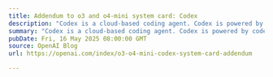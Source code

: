 ```yaml
---
title: Addendum to o3 and o4-mini system card: Codex
description: "Codex is a cloud-based coding agent. Codex is powered by codex-1, a version of OpenAI o3 optimized for software engineering. codex-1 was trained using reinforcement learning on real-world coding tasks in a variety of environments to generate code that closely mirrors human style and PR preferences, adheres precisely to instructions, and iteratively runs tests until passing results are achieved."
summary: "Codex is a cloud-based coding agent. Codex is powered by codex-1, a version of OpenAI o3 optimized for software engineering. codex-1 was trained using reinforcement learning on real-world coding tasks in a variety of environments to generate code that closely mirrors human style and PR preferences, adheres precisely to instructions, and iteratively runs tests until passing results are achieved."
pubDate: Fri, 16 May 2025 08:00:00 GMT
source: OpenAI Blog
url: https://openai.com/index/o3-o4-mini-codex-system-card-addendum

---
```


